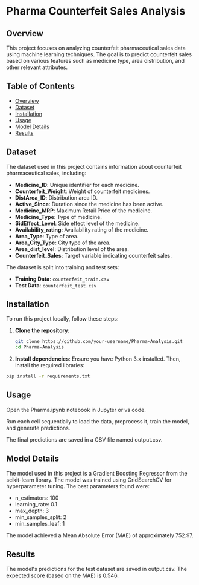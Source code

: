 # Pharma Counterfeit Sales Analysis

## Overview
This project focuses on analyzing counterfeit pharmaceutical sales data using machine learning techniques. The goal is to predict counterfeit sales based on various features such as medicine type, area distribution, and other relevant attributes.

## Table of Contents
- [Overview](#overview)
- [Dataset](#dataset)
- [Installation](#installation)
- [Usage](#usage)
- [Model Details](#model-details)
- [Results](#results)

## Dataset
The dataset used in this project contains information about counterfeit pharmaceutical sales, including:
- **Medicine_ID**: Unique identifier for each medicine.
- **Counterfeit_Weight**: Weight of counterfeit medicines.
- **DistArea_ID**: Distribution area ID.
- **Active_Since**: Duration since the medicine has been active.
- **Medicine_MRP**: Maximum Retail Price of the medicine.
- **Medicine_Type**: Type of medicine.
- **SidEffect_Level**: Side effect level of the medicine.
- **Availability_rating**: Availability rating of the medicine.
- **Area_Type**: Type of area.
- **Area_City_Type**: City type of the area.
- **Area_dist_level**: Distribution level of the area.
- **Counterfeit_Sales**: Target variable indicating counterfeit sales.

The dataset is split into training and test sets:
- **Training Data**: `counterfeit_train.csv`
- **Test Data**: `counterfeit_test.csv`

## Installation
To run this project locally, follow these steps:

1. **Clone the repository**:
   ```bash
   git clone https://github.com/your-username/Pharma-Analysis.git
   cd Pharma-Analysis
    ```
2. **Install dependencies**:
Ensure you have Python 3.x installed. Then, install the required libraries:

 ```bash
pip install -r requirements.txt
 ```

## Usage
Open the Pharma.ipynb notebook in Jupyter or vs code.

Run each cell sequentially to load the data, preprocess it, train the model, and generate predictions.

The final predictions are saved in a CSV file named output.csv.

## Model Details
The model used in this project is a Gradient Boosting Regressor from the scikit-learn library. The model was trained using GridSearchCV for hyperparameter tuning. The best parameters found were:

- n_estimators: 100
- learning_rate: 0.1
- max_depth: 3
- min_samples_split: 2
- min_samples_leaf: 1

The model achieved a Mean Absolute Error (MAE) of approximately 752.97.

## Results
The model's predictions for the test dataset are saved in output.csv. The expected score (based on the MAE) is 0.546.
